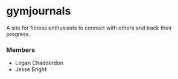 gymjournals
===========

A site for fitness enthusiasts to connect with others and track their progress.

### Members
* Logan Chadderdon
* Jesse Bright
